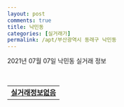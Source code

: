 ```yaml
---
layout: post
comments: true
title: 낙민동
categories: [실거래가]
permalink: /apt/부산광역시 동래구 낙민동
---
```


2021년 07월 07일 낙민동 실거래 정보

<script type="text/javascript">
  google.charts.load('current', {'packages':['corechart']});
  google.charts.setOnLoadCallback(drawChart);

  function drawChart() {
    var data = google.visualization.arrayToDataTable([['거래일', '매매', '전월세', '전매'], ['20-07', 41, 13, 0], ['20-08', 32, 29, 0], ['20-09', 55, 19, 0], ['20-10', 95, 34, 0], ['20-11', 103, 19, 0], ['20-12', 27, 19, 0], ['21-01', 26, 30, 0], ['21-02', 23, 15, 0], ['21-03', 24, 26, 0], ['21-04', 25, 19, 0], ['21-05', 39, 25, 0], ['21-06', 25, 15, 0], ['21-07', 1, 1, 0]]);

    var options = {
      title: '최근 유형별 거래량 추이',
      legend: { position: 'bottom' }
    };

    var chart = new google.visualization.LineChart(document.getElementById('columnchart_material'));
    chart.draw(data, (options));
  }
</script>

<div id="columnchart_material" style="width: 95%; margin-left: -35px; display: block"></div>
<br>
<table>
  <tr>
    <td colspan="4" style="font-weight: bold;"><a href="https://search.naver.com/search.naver?query=낙민동 실거래정보없음">실거래정보없음</a></td>
  </tr>
    
</table>
    